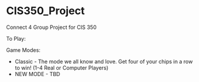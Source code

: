 # CIS350_Project
Connect 4 Group Project for CIS 350

To Play:

Game Modes:
- Classic - The mode we all know and love. Get four of your chips in a row to win! (1-4 Real or Computer Players)
- NEW MODE - TBD
